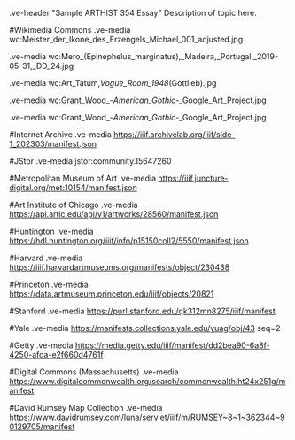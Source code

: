 .ve-header "Sample ARTHIST 354 Essay"
Description of topic here. 

#Wikimedia Commons
.ve-media wc:Meister_der_Ikone_des_Erzengels_Michael_001_adjusted.jpg

.ve-media wc:Mero_(Epinephelus_marginatus),_Madeira,_Portugal,_2019-05-31,_DD_24.jpg 

.ve-media wc:Art_Tatum,_Vogue_Room_1948_(Gottlieb).jpg

.ve-media wc:Grant_Wood_-_American_Gothic_-_Google_Art_Project.jpg

.ve-media wc:Grant_Wood_-_American_Gothic_-_Google_Art_Project.jpg 

#Internet Archive
.ve-media https://iiif.archivelab.org/iiif/side-1_202303/manifest.json

#JStor
.ve-media jstor:community.15647260

#Metropolitan Museum of Art
.ve-media https://iiif.juncture-digital.org/met:10154/manifest.json 

#Art Institute of Chicago
.ve-media https://api.artic.edu/api/v1/artworks/28560/manifest.json

#Huntington
.ve-media  https://hdl.huntington.org/iiif/info/p15150coll2/5550/manifest.json

#Harvard
.ve-media https://iiif.harvardartmuseums.org/manifests/object/230438

#Princeton
.ve-media https://data.artmuseum.princeton.edu/iiif/objects/20821

#Stanford
.ve-media https://purl.stanford.edu/qk312mn8275/iiif/manifest

#Yale
.ve-media https://manifests.collections.yale.edu/yuag/obj/43 seq=2

#Getty
.ve-media https://media.getty.edu/iiif/manifest/dd2bea90-6a8f-4250-afda-e2f660d4761f

#Digital Commons (Massachusetts)
.ve-media https://www.digitalcommonwealth.org/search/commonwealth:ht24x251g/manifest

#David Rumsey Map Collection
.ve-media https://www.davidrumsey.com/luna/servlet/iiif/m/RUMSEY~8~1~362344~90129705/manifest